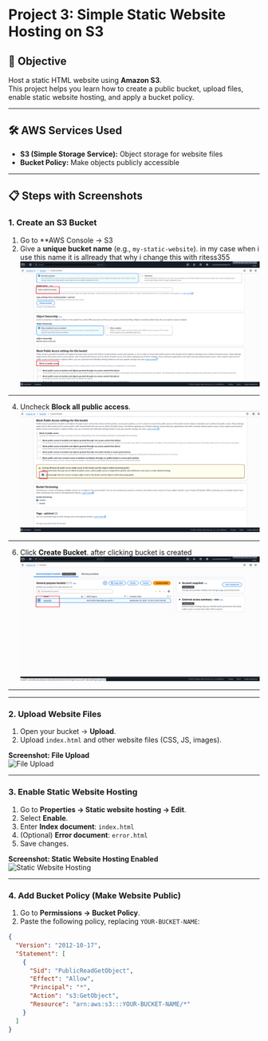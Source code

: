 # Project 3: Simple Static Website Hosting on S3

## 🎯 Objective
Host a static HTML website using **Amazon S3**.  
This project helps you learn how to create a public bucket, upload files, enable static website hosting, and apply a bucket policy.

---

## 🛠️ AWS Services Used
- **S3 (Simple Storage Service):** Object storage for website files  
- **Bucket Policy:** Make objects publicly accessible  

---

## 📋 Steps with Screenshots

### 1. Create an S3 Bucket
1. Go to **AWS Console → S3
2. Give a **unique bucket name** (e.g., `my-static-website`). in my case when i use this name it is allready that why i change this with ritess355
  ![Bucket Creation](images/name.png)

---

4. Uncheck **Block all public access**.  
  ![Bucket Creation](images/ack.png)

---

6.  Click **Create Bucket**.
   after clicking bucket is created
  ![Bucket Creation](images/d.png)

---

   
---

### 2. Upload Website Files
1. Open your bucket → **Upload**.  
2. Upload `index.html` and other website files (CSS, JS, images).  

**Screenshot: File Upload**  
![File Upload](images/file-upload.png)

---

### 3. Enable Static Website Hosting
1. Go to **Properties → Static website hosting → Edit**.  
2. Select **Enable**.  
3. Enter **Index document**: `index.html`  
4. (Optional) **Error document**: `error.html`  
5. Save changes.  

**Screenshot: Static Website Hosting Enabled**  
![Static Website Hosting](images/static-website-hosting.png)

---

### 4. Add Bucket Policy (Make Website Public)
1. Go to **Permissions → Bucket Policy**.  
2. Paste the following policy, replacing `YOUR-BUCKET-NAME`:

```json
{
  "Version": "2012-10-17",
  "Statement": [
    {
      "Sid": "PublicReadGetObject",
      "Effect": "Allow",
      "Principal": "*",
      "Action": "s3:GetObject",
      "Resource": "arn:aws:s3:::YOUR-BUCKET-NAME/*"
    }
  ]
}

